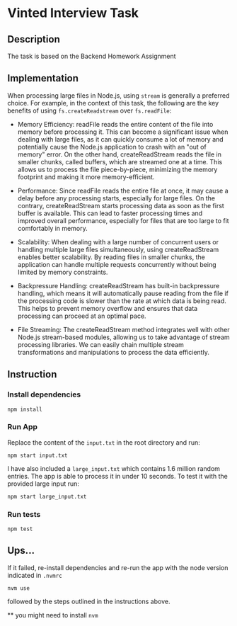 # Vinted Interview Task

## Description

The task is based on the Backend Homework Assignment

## Implementation

When processing large files in Node.js, using `stream` is generally a preferred choice. For example, in the context of this task, the following are the key benefits of using `fs.createReadstream` over `fs.readFile`:

- Memory Efficiency: readFile reads the entire content of the file into memory before processing it. This can become a significant issue when dealing with large files, as it can quickly consume a lot of memory and potentially cause the Node.js application to crash with an "out of memory" error. On the other hand, createReadStream reads the file in smaller chunks, called buffers, which are streamed one at a time. This allows us to process the file piece-by-piece, minimizing the memory footprint and making it more memory-efficient.

- Performance: Since readFile reads the entire file at once, it may cause a delay before any processing starts, especially for large files. On the contrary, createReadStream starts processing data as soon as the first buffer is available. This can lead to faster processing times and improved overall performance, especially for files that are too large to fit comfortably in memory.

- Scalability: When dealing with a large number of concurrent users or handling multiple large files simultaneously, using createReadStream enables better scalability. By reading files in smaller chunks, the application can handle multiple requests concurrently without being limited by memory constraints.

- Backpressure Handling: createReadStream has built-in backpressure handling, which means it will automatically pause reading from the file if the processing code is slower than the rate at which data is being read. This helps to prevent memory overflow and ensures that data processing can proceed at an optimal pace.

- File Streaming: The createReadStream method integrates well with other Node.js stream-based modules, allowing us to take advantage of stream processing libraries. We can easily chain multiple stream transformations and manipulations to process the data efficiently.

## Instruction

### Install dependencies

```console
npm install
```

### Run App

Replace the content of the `input.txt` in the root directory and run:

```console
npm start input.txt
```

I have also included a `large_input.txt` which contains 1.6 million random entries. The app is able to process it in under 10 seconds. To test it with the provided large input run:

```console
npm start large_input.txt
```

### Run tests

```console
npm test
```

## Ups...

If it failed, re-install dependencies and re-run the app with the node version indicated in `.nvmrc`

```console
nvm use
```

followed by the steps outlined in the instructions above.

\*\* you might need to install `nvm`
